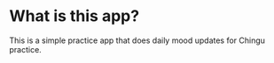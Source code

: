 # What is this app?

This is a simple practice app that does daily mood updates for Chingu practice.
